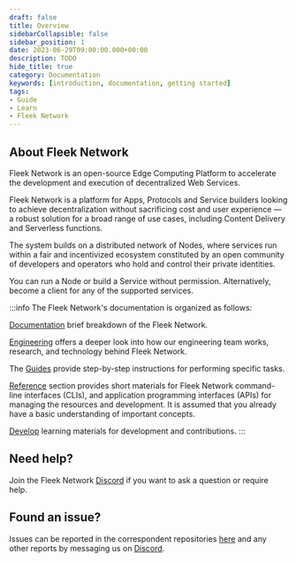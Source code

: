 ```yaml
---
draft: false
title: Overview
sidebarCollapsible: false
sidebar_position: 1
date: 2023-06-29T09:00:00.000+00:00
description: TODO
hide_title: true
category: Documentation
keywords: [introduction, documentation, getting started]
tags:
- Guide
- Learn
- Fleek Network
---
```


## About Fleek Network

Fleek Network is an open-source Edge Computing Platform to accelerate the development and execution of decentralized Web Services.

Fleek Network is a platform for Apps, Protocols and Service builders looking to achieve decentralization without sacrificing cost and user experience — a robust solution for a broad range of use cases, including Content Delivery and Serverless functions.

The system builds on a distributed network of Nodes, where services run within a fair and incentivized ecosystem constituted by an open community of developers and operators who hold and control their private identities.

You can run a Node or build a Service without permission. Alternatively, become a client for any of the supported services.

:::info
The Fleek Network's documentation is organized as follows:

[Documentation](documentation) brief breakdown of the Fleek Network.

[Engineering](engineering) offers a deeper look into how our engineering team works, research, and technology behind Fleek Network.

The [Guides](guides) provide step-by-step instructions for performing specific tasks.

[Reference](reference) section provides short materials for Fleek Network command-line interfaces (CLIs), and application programming interfaces (APIs) for managing the resources and development. It is assumed that you already have a basic understanding of important concepts.

[Develop](develop) learning materials for development and contributions.
:::

## Need help?

Join the Fleek Network [Discord](https://discord.gg/fleekxyz) if you want to ask a question or require help.

## Found an issue?

Issues can be reported in the correspondent repositories [here](https://github.com/fleek-network) and any other reports by messaging us on [Discord](https://discord.gg/fleekxyz).